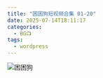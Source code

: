 ```yaml
---
title: "困困狗短视频合集 01-20"
date: 2025-07-14T18:11:17
categories:
  - BG📺
tags:
  - wordpress
---
```


![困困狗](/images/%e5%9b%b0%e5%9b%b0%e7%8b%97%e7%9f%ad%e8%a7%86%e9%a2%91%e5%90%88%e9%9b%86-01-20-0.jpg)

